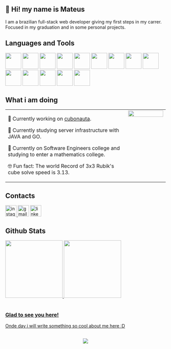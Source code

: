 ## 👋 Hi! my name is Mateus

<p>
  I am a brazilian full-stack web developer giving my first steps in my carrer. Focused in my graduation and in some personal projects.
</p>
 
## Languages and Tools  
<div>  
  <img width="50px" src="https://cdn.jsdelivr.net/gh/devicons/devicon@latest/icons/go/go-original-wordmark.svg" />
  <img width="50px" src="https://cdn.jsdelivr.net/gh/devicons/devicon@latest/icons/javascript/javascript-original.svg" />
  <img width="50px" src="https://cdn.jsdelivr.net/gh/devicons/devicon@latest/icons/java/java-original.svg" />
  <img width="50px" src="https://cdn.jsdelivr.net/gh/devicons/devicon@latest/icons/junit/junit-plain-wordmark.svg" />
  <img width="50px" src="https://cdn.jsdelivr.net/gh/devicons/devicon@latest/icons/csharp/csharp-original.svg" />
  <img width="50px" src="https://cdn.jsdelivr.net/gh/devicons/devicon@latest/icons/angular/angular-original.svg" />
  <img width="50px" src="https://cdn.jsdelivr.net/gh/devicons/devicon@latest/icons/typescript/typescript-original.svg" />
  <img width="50px" src="https://cdn.jsdelivr.net/gh/devicons/devicon@latest/icons/php/php-plain.svg" />
  <img width="50px" src="https://cdn.jsdelivr.net/gh/devicons/devicon@latest/icons/mongodb/mongodb-original.svg" />
  <img width="50px" src="https://cdn.jsdelivr.net/gh/devicons/devicon@latest/icons/postgresql/postgresql-plain.svg" />
  <img width="50px" src="https://cdn.jsdelivr.net/gh/devicons/devicon@latest/icons/html5/html5-original.svg" />
  <img width="50px" src="https://cdn.jsdelivr.net/gh/devicons/devicon@latest/icons/postman/postman-original.svg" />
  <img width="50px" src="https://cdn.jsdelivr.net/gh/devicons/devicon@latest/icons/processing/processing-original.svg" />
  <img width="50px" src="https://cdn.jsdelivr.net/gh/devicons/devicon@latest/icons/python/python-plain.svg" />
</div>  

## What i am doing  
<table><tr><td valign="center" width="75%">

🔭 Currently working on [cubonauta](https://cubonauta.com).  
  

🌱 Currently studying server infrastructure with JAVA and GO.  
  

📖 Currently on Software Engineers college and studying to enter a mathematics college.


🤓 Fun fact: The world Record of 3x3 Rubik's cube solve speed is 3.13.  

</td><td valign="top" width="50%">

<div align="center">
<img src="https://i.giphy.com/media/v1.Y2lkPTc5MGI3NjExY3BkMmtkZW5oNXA2ZnFxdG8zMGZ2bW9sdnVpMXp6OXZrZzZsNW5qZSZlcD12MV9pbnRlcm5hbF9naWZfYnlfaWQmY3Q9Zw/MT5UUV1d4CXE2A37Dg/giphy.gif" align="center" style="width: 100%" />
</div>  

</td></tr></table>    

## Contacts

<div align="left">
  <a href="https://www.instagram.com/mateus_lwd/?next=%2F">
    <img src="https://img.shields.io/static/v1?message=Instagram&logo=instagram&label=&color=E4405F&logoColor=white&labelColor=&style=for-the-badge" height="35" alt="instagram logo"  />
  </a>
  <img src="https://img.shields.io/static/v1?message=Gmail&logo=gmail&label=&color=D14836&logoColor=white&labelColor=&style=for-the-badge" height="35" alt="gmail logo"  />
  <a href="https://www.linkedin.com/in/mateusalves000/">
    <img src="https://img.shields.io/static/v1?message=LinkedIn&logo=linkedin&label=&color=0077B5&logoColor=white&labelColor=&style=for-the-badge" height="35" alt="linkedin logo"  />
  </a>
</div> 

## Github Stats  

<div>
  <a href="https://cubonauta.com/">
  <img height="180em" src="https://github-readme-stats.vercel.app/api?username=Mateus-MS&title_color=e292e8&text_color=86d190&icon_color=417bd1&bg_color=242424&custom_title=My_stats&rank_icon=github" />
  <img height="180em" src="https://github-readme-stats.vercel.app/api/top-langs?username=Mateus-MS&title_color=e292e8&text_color=86d190&icon_color=417bd1&bg_color=242424&layout=compact&langs_count=5&custom_title=My_skills" />
</div>

<br/> 

### Glad to see you here!  
Onde day i will write something so cool about me here :D

<br/>  

<div align="center">
<img src="https://komarev.com/ghpvc/?username=Mateus-MS&&style=flat-square" align="center" />
</div>  
  
<br/>  

